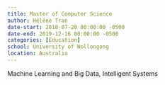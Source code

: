 ```yaml
---
title: Master of Computer Science
author: Hélène Tran
date-start: 2018-07-20 00:00:00 -0500
date-end: 2019-12-16 00:00:00 -0500
categories: [Education]
school: University of Wollongong
location: Australia
---
```


Machine Learning and Big Data, Intelligent Systems